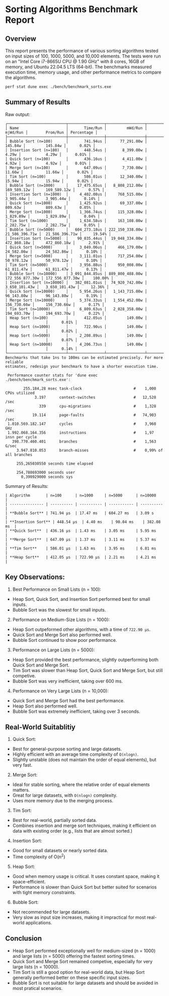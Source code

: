 # Sorting Algorithms Benchmark Report

## Overview
This report presents the performance of various sorting algorithms tested on
input sizes of 100, 1000, 5000, and 10,000 elements. The tests were run on an
"Intel Core i7-8665U CPU @ 1.90 GHz" with 8 cores, 16GB of memory, and Ubuntu
22.04.5 LTS (64-bit). The benchmarks measured execution time, memory usage, and
other performance metrics to compare the algorithms.

```
perf stat dune exec ./bench/benchmark_sorts.exe
```

## Summary of Results

Raw output:

```
┌──────────────────────────┬────────────────┬─────────────────┬─────────────────┬─────────────────┬────────────┐
│ Name                     │       Time/Run │         mWd/Run │        mjWd/Run │        Prom/Run │ Percentage │
├──────────────────────────┼────────────────┼─────────────────┼─────────────────┼─────────────────┼────────────┤
│ Bubble Sort (n=100)      │       741.94us │      77_291.00w │         145.84w │         145.84w │      0.02% │
│ Insertion Sort (n=100)   │       448.54us │       8_399.00w │           4.29w │           4.29w │      0.01% │
│ Quick Sort (n=100)       │       436.16us │       4_411.00w │           4.92w │           4.92w │      0.01% │
│ Merge Sort (n=100)       │       647.09us │       7_730.00w │          11.66w │          11.66w │      0.02% │
│ Tim Sort (n=100)         │       586.01us │      12_340.00w │          15.94w │          15.94w │      0.02% │
│ Bubble Sort (n=1000)     │    17_475.65us │   8_808_212.00w │     169_589.12w │     169_589.12w │      0.57% │
│ Insertion Sort (n=1000)  │     4_402.08us │     768_515.00w │       3_905.44w │       3_905.44w │      0.14% │
│ Quick Sort (n=1000)      │     1_425.92us │      69_337.00w │         809.63w │         809.63w │      0.05% │
│ Merge Sort (n=1000)      │     1_366.74us │     115_328.00w │       1_829.89w │       1_829.89w │      0.04% │
│ Tim Sort (n=1000)        │     1_634.58us │     163_108.00w │       2_282.75w │       2_282.75w │      0.05% │
│ Bubble Sort (n=5000)     │   604_273.18us │ 222_150_338.00w │  21_586_396.71w │  21_586_396.71w │     19.54% │
│ Insertion Sort (n=5000)  │    90_035.44us │  19_048_334.00w │     472_860.18w │     472_860.18w │      2.91% │
│ Quick Sort (n=5000)      │     3_049.06us │     466_179.00w │      24_582.86w │      24_582.86w │      0.10% │
│ Merge Sort (n=5000)      │     3_111.01us │     717_254.00w │      50_978.12w │      50_978.12w │      0.10% │
│ Tim Sort (n=5000)        │     3_956.88us │     950_008.00w │      61_811.47w │      61_811.47w │      0.13% │
│ Bubble Sort (n=10000)    │ 3_091_844.85us │ 889_800_488.00w │ 172_556_877.30w │ 172_556_877.30w │    100.00% │
│ Insertion Sort (n=10000) │   382_081.01us │  74_920_742.00w │   3_650_101.43w │   3_650_101.43w │     12.36% │
│ Quick Sort (n=10000)     │     5_954.26us │   1_143_715.00w │      96_143.80w │      96_143.80w │      0.19% │
│ Merge Sort (n=10000)     │     5_374.33us │   1_554_452.00w │     156_730.66w │     156_730.66w │      0.17% │
│ Tim Sort (n=10000)       │     6_809.63us │   2_028_358.00w │     194_693.70w │     194_693.70w │      0.22% │
│ Heap Sort (n=100)        │       412.05us │         149.00w │                 │                 │      0.01% │
│ Heap Sort (n=1000)       │       722.90us │         149.00w │                 │                 │      0.02% │
│ Heap Sort (n=5000)       │     2_208.89us │         149.00w │                 │                 │      0.07% │
│ Heap Sort (n=10000)      │     4_206.73us │         149.00w │                 │                 │      0.14% │
└──────────────────────────┴────────────────┴─────────────────┴─────────────────┴─────────────────┴────────────┘
Benchmarks that take 1ns to 100ms can be estimated precisely. For more reliable
estimates, redesign your benchmark to have a shorter execution time.

 Performance counter stats for 'dune exec ./bench/benchmark_sorts.exe':

        255.184,28 msec task-clock                       #    1,000 CPUs utilized
             3.197      context-switches                 #   12,528 /sec
               339      cpu-migrations                   #    1,328 /sec
            19.114      page-faults                      #   74,903 /sec
 1.010.569.182.147      cycles                           #    3,960 GHz
 1.992.068.164.356      instructions                     #    1,97  insn per cycle
   398.770.460.401      branches                         #    1,563 G/sec
     3.947.810.053      branch-misses                    #    0,99% of all branches

     255,265030550 seconds time elapsed

     254,788693000 seconds user
       0,390929000 seconds sys
```

Summary of Results:
```
| Algorithm       | n=100      | n=1000     | n=5000      | n=10000    |
| --------------- | ---------- | ---------- | ----------- | ---------- |
| **Bubble Sort** | 741.94 µs  | 17.47 ms   | 604.27 ms   | 3.09 s     |
| **Insertion Sort** | 448.54 µs  | 4.40 ms    | 90.04 ms    | 382.08 ms  |
| **Quick Sort**  | 436.16 µs  | 1.43 ms    | 3.05 ms     | 5.95 ms    |
| **Merge Sort**  | 647.09 µs  | 1.37 ms    | 3.11 ms     | 5.37 ms    |
| **Tim Sort**    | 586.01 µs  | 1.63 ms    | 3.95 ms     | 6.81 ms    |
| **Heap Sort**   | 412.05 µs  | 722.90 µs  | 2.21 ms     | 4.21 ms    |
```

## Key Observations:
1. Best Performance on Small Lists (n = 100):
- Heap Sort, Quick Sort, and Insertion Sort performed best for small inputs.
- Bubble Sort was the slowest for small inputs.
2. Performance on Medium-Size Lists (n = 1000):
- Heap Sort outpeformed other algorithms, with a time of `722.90 µs`.
- Quick Sort and Merge Sort also performed well.
- Bubble Sort continued to show poor performance.
3. Performance on Large Lists (n = 5000):
- Heap Sort provided the best performance, slightly outperforming both Quick
  Sort and Merge Sort.
- Tim Sort was slower than Heap Sort, Quick Sort and Merge Sort, but still
  competive.
- Bubble Sort was very inefficient, taking over 600 ms.
4. Performance on Very Large Lists (n = 10,000):
- Quick Sort and Merge Sort had the best performance.
- Heap Sort also performed well.
- Bubble Sort was extremely inefficient, taking over 3 seconds.

## Real-World Suitablitiy
1. Quick Sort:
- Best for general-purpose sorting and large datasets.
- Highly efficient with an average time complexity of `O(nlogn)`.
- Slightly unstable (does not maintain the order of equal elements), but very fast.
2. Merge Sort:
- Ideal for stable sorting, where the relative order of equal elements matters.
- Great for large datasets, with `O(nlogn)` complexity.
- Uses more memory due to the merging process.
3. Tim Sort:
- Best for real-world, partially sorted data.
- Combines insertion and merge sort techniques, making it efficient on data with
  existing order (e.g., lists that are almost sorted.)
4. Insertion Sort:
- Good for small datasets or nearly sorted data.
- Time complexity of  O(n<sup>2</sup>)
5. Heap Sort:
- Good when memory usage is critical. It uses constant space, making it
  space-efficient.
- Performance is slower than Quick Sort but better suited for scenarios with
  tight memory constraints.
6. Bubble Sort:
- Not recommended for large datasets.
- Very slow as input size increases, making it impractical for most real-world
  applications.

## Conclusion
- Heap Sort performed exceptionally well for medium-sized (n = 1000) and large
  lists (n = 5000) offering the fastest sorting times.
- Quick Sort and Merge Sort remained competive, especially for very large lists
  (n = 10000).
- Tim Sort is still a good option for real-world data, but Heap Sort generally
  performed better on these specific input sizes.
- Bubble Sort is not suitable for large datasets and should be avoided in most
  pratical scenarios.